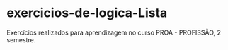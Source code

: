# exercicios-de-logica-Lista
Exercícios realizados para aprendizagem no curso PROA - PROFISSÃO, 2 semestre.
